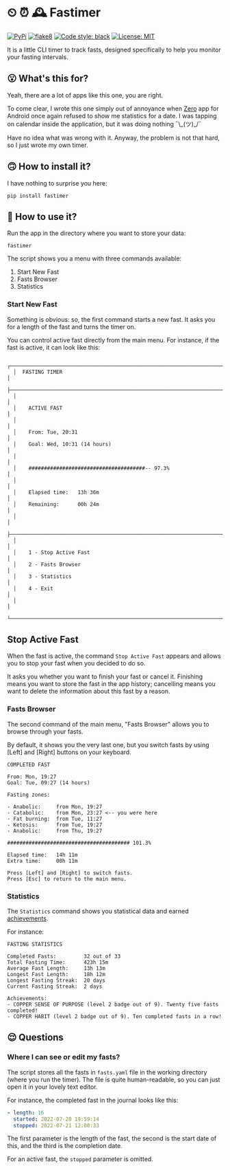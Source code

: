 # ⏲ ⏰ 🕰️ Fastimer

[![PyPi](https://img.shields.io/pypi/v/fastimer)](https://pypi.org/project/fastimer/) [![flake8](https://github.com/vkostyanetsky/Fastimer/actions/workflows/flake8.yml/badge.svg)](https://github.com/vkostyanetsky/Fastimer/actions/workflows/flake8.yml) [![Code style: black](https://img.shields.io/badge/code%20style-black-000000.svg)](https://github.com/psf/black) [![License: MIT](https://img.shields.io/badge/License-MIT-yellow.svg)](https://opensource.org/licenses/MIT)   

It is a little CLI timer to track fasts, designed specifically to help you monitor your fasting intervals.  

## 😮 What's this for?

Yeah, there are a lot of apps like this one, you are right.

To come clear, I wrote this one simply out of annoyance when [Zero](https://www.zerolongevity.com/) app for Android once again refused to show me statistics for a date. I was tapping on calendar inside the application, but it was doing nothing ¯\\\_(ツ)\_/¯

Have no idea what was wrong with it. Anyway, the problem is not that hard, so I just wrote my own timer.

## 🙃 How to install it?

I have nothing to surprise you here:

```commandline
pip install fastimer
```

## 🙂 How to use it?

Run the app in the directory where you want to store your data:

```commandline
fastimer
```

The script shows you a menu with three commands available: 

1. Start New Fast
2. Fasts Browser
3. Statistics  

### Start New Fast

Something is obvious: so, the first command starts a new fast. It asks you for a length of the fast and turns the timer on.

You can control active fast directly from the main menu. For instance, if the fast is active, it can look like this:

```
  ┌───────────────────────────────────────────────────────────────────────────┐
  │  FASTING TIMER                                                            │
  ├───────────────────────────────────────────────────────────────────────────┤
  │                                                                           │
  │    ACTIVE FAST                                                            │
  │                                                                           │
  │    From: Tue, 20:31                                                       │
  │    Goal: Wed, 10:31 (14 hours)                                            │
  │                                                                           │
  │    ######################################-- 97.3%                         │
  │                                                                           │
  │    Elapsed time:   13h 36m                                                │
  │    Remaining:      00h 24m                                                │
  │                                                                           │
  ├───────────────────────────────────────────────────────────────────────────┤
  │                                                                           │
  │    1 - Stop Active Fast                                                   │
  │    2 - Fasts Browser                                                      │
  │    3 - Statistics                                                         │
  │    4 - Exit                                                               │
  │                                                                           │
  └───────────────────────────────────────────────────────────────────────────┘
```

## Stop Active Fast

When the fast is active, the command `Stop Active Fast` appears and allows you to stop your fast when you decided to do so.

It asks you whether you want to finish your fast or cancel it. Finishing means you want to store the fast in the app history; cancelling means you want to delete the information about this fast by a reason. 

### Fasts Browser

The second command of the main menu, "Fasts Browser" allows you to browse through your fasts.

By default, it shows you the very last one, but you switch fasts by using [Left] and [Right] buttons on your keyboard. 

```
COMPLETED FAST

From: Mon, 19:27
Goal: Tue, 09:27 (14 hours)

Fasting zones:

- Anabolic:     from Mon, 19:27
- Catabolic:    from Mon, 23:27 <-- you were here
- Fat burning:  from Tue, 11:27
- Ketosis:      from Tue, 19:27
- Anabolic:     from Thu, 19:27

######################################## 101.3%

Elapsed time:   14h 11m
Extra time:     00h 11m

Press [Left] and [Right] to switch fasts.
Press [Esc] to return to the main menu.
```

### Statistics

The `Statistics` command shows you statistical data and earned [achievements](Achievements.md).

For instance:

```
FASTING STATISTICS

Completed Fasts:         32 out of 33
Total Fasting Time:      423h 15m
Average Fast Length:     13h 13m
Longest Fast Length:     18h 12m
Longest Fasting Streak:  20 days
Current Fasting Streak:  2 days

Achievements:
- COPPER SENSE OF PURPOSE (level 2 badge out of 9). Twenty five fasts completed!
- COPPER HABIT (level 2 badge out of 9). Ten completed fasts in a row!
```

## 😌 Questions 

### Where I can see or edit my fasts?

The script stores all the fasts in `fasts.yaml` file in the working directory (where you run the timer). The file is quite human-readable, so you can just open it in your lovely text editor.

For instance, the completed fast in the journal looks like this:

```yaml
- length: 16
  started: 2022-07-20 19:59:14
  stopped: 2022-07-21 12:00:33
```

The first parameter is the length of the fast, the second is the start date of this, and the third is the completion date.

For an active fast, the `stopped` parameter is omitted.